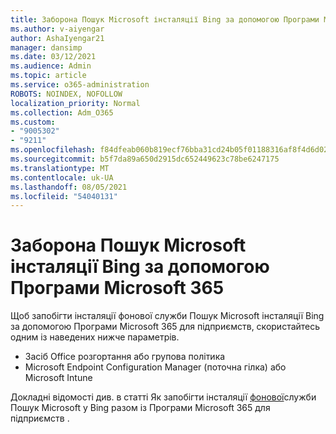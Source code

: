 ```yaml
---
title: Заборона Пошук Microsoft інсталяції Bing за допомогою Програми Microsoft 365
ms.author: v-aiyengar
author: AshaIyengar21
manager: dansimp
ms.date: 03/12/2021
ms.audience: Admin
ms.topic: article
ms.service: o365-administration
ROBOTS: NOINDEX, NOFOLLOW
localization_priority: Normal
ms.collection: Adm_O365
ms.custom:
- "9005302"
- "9211"
ms.openlocfilehash: f84dfeab060b819ecf76bba31cd24b05f01188316af8f4d6d02e205f8dd18b97
ms.sourcegitcommit: b5f7da89a650d2915dc652449623c78be6247175
ms.translationtype: MT
ms.contentlocale: uk-UA
ms.lasthandoff: 08/05/2021
ms.locfileid: "54040131"
---
```

# <a name="prevent-microsoft-search-in-bing-from-installing-with-microsoft-365-apps"></a>Заборона Пошук Microsoft інсталяції Bing за допомогою Програми Microsoft 365

Щоб запобігти інсталяції фонової служби Пошук Microsoft інсталяції Bing за допомогою Програми Microsoft 365 для підприємств, скористайтесь одним із наведених нижче параметрів.

- Засіб Office розгортання або групова політика
- Microsoft Endpoint Configuration Manager (поточна гілка) або Microsoft Intune

Докладні відомості див. в статті Як запобігти інсталяції [фонової](https://go.microsoft.com/fwlink/?linkid=2151946)служби Пошук Microsoft у Bing разом із Програми Microsoft 365 для підприємств .
